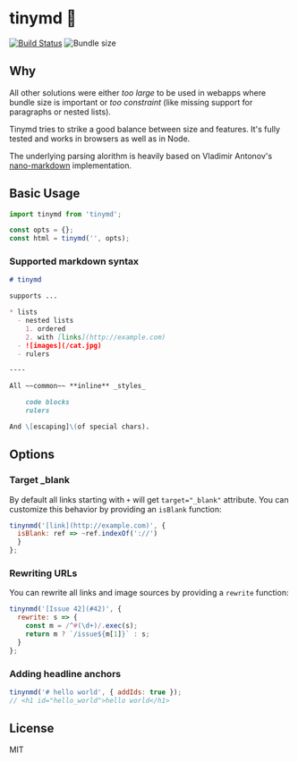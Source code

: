 # tinymd 💃

[![Build Status](https://travis-ci.org/fgnass/tinymd.svg?branch=master)](https://travis-ci.org/fgnass/tinymd) ![Bundle size](http://img.badgesize.io/https://unpkg.com/tinymd?compression=gzip)

## Why

All other solutions were either _too large_ to be used in webapps where bundle size is important or _too constraint_ (like missing support for paragraphs or nested lists).

Tinymd tries to strike a good balance between size and features. It's fully tested and works in browsers as well as in Node.

The underlying parsing alorithm is heavily based on Vladimir Antonov's [nano-markdown](https://github.com/Holixus/nano-markdown) implementation.

## Basic Usage

```js
import tinymd from 'tinymd';

const opts = {};
const html = tinymd('', opts);
```

### Supported markdown syntax

```markdown
# tinymd

supports ...

* lists
  - nested lists
    1. ordered
    2. with [links](http://example.com)
  - ![images](/cat.jpg)
  - rulers

----

All ~~common~~ **inline** _styles_

    code blocks
    rulers

And \[escaping]\(of special chars).
```

## Options

### Target _blank

By default all links starting with `+` will get `target="_blank"` attribute. You can customize this behavior by providing an `isBlank` function:

```js
tinynmd('[link](http://example.com)', {
  isBlank: ref => ~ref.indexOf('://')
  }
};
```

### Rewriting URLs

You can rewrite all links and image sources by providing a `rewrite` function:

```js
tinynmd('[Issue 42](#42)', {
  rewrite: s => {
    const m = /^#(\d+)/.exec(s);
    return m ? `/issue${m[1]}` : s;
  }
};
```

### Adding headline anchors

```js
tinynmd('# hello world', { addIds: true });
// <h1 id="hello_world">hello world</h1>
```

## License

MIT
